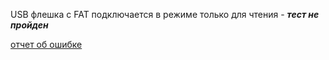 USB флешка с FAT подключается в режиме только для чтения - _**тест не пройден**_

[отчет об ошибке](https://bugzilla.novell.com/show_bug.cgi?id=541428)